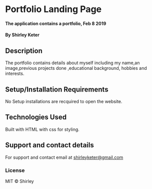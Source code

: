 # Portfolio Landing Page
#### The application contains a portfolio, Feb 8 2019
#### By **Shirley Keter**
## Description
The portfolio contains details about myself including my name,an image,previous projects done ,educational background, hobbies and interests.
## Setup/Installation Requirements
No Setup installations are recquired to open the website.
## Technologies Used
Built with HTML with css for styling.

## Support and contact details
For support and contact email at shirleyketer@gmail.com

### License
MIT © Shirley
